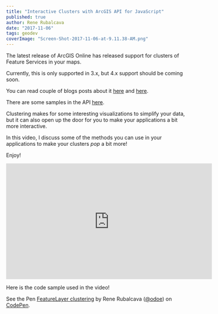 ```yaml
---
title: "Interactive Clusters with ArcGIS API for JavaScript"
published: true
author: Rene Rubalcava
date: "2017-11-06"
tags: geodev
coverImage: "Screen-Shot-2017-11-06-at-9.11.38-AM.png"
---
```


The latest release of ArcGIS Online has released support for clusters of Feature Services in your maps.

Currently, this is only supported in 3.x, but 4.x support should be coming soon.

You can read couple of blogs posts about it [here](https://blogs.esri.com/esri/arcgis/2017/09/20/clustering-now-available-in-arcgis-online/) and [here](https://blogs.esri.com/esri/arcgis/2017/10/11/thematic-point-clustering-for-data-exploration/).

There are some samples in the API [here](https://developers.arcgis.com/javascript/3/jssamples/#latest_samples).

Clustering makes for some interesting visualizations to simplify your data, but it can also open up the door for you to make your applications a bit more interactive.

In this video, I discuss some of the methods you can use in your applications to make your clusters _pop_ a bit more!

Enjoy!

<iframe width="560" height="315" src="https://www.youtube.com/embed/zldmdtEn45I" frameborder="0" gesture="media" allowfullscreen></iframe>

Here is the code sample used in the video!

<p data-height="300" data-theme-id="31222" data-slug-hash="pWqMZw" data-default-tab="result" data-user="odoe" data-embed-version="2" data-pen-title="FeatureLayer clustering" data-preview="true" class="codepen">See the Pen <a href="https://codepen.io/odoe/pen/pWqMZw/">FeatureLayer clustering</a> by Rene Rubalcava (<a href="https://codepen.io/odoe">@odoe</a>) on <a href="https://codepen.io">CodePen</a>.</p>

<script async src="https://production-assets.codepen.io/assets/embed/ei.js"></script>
